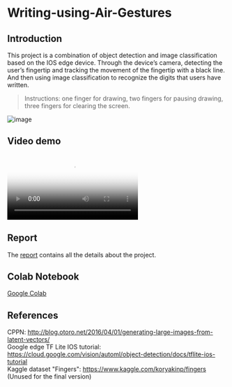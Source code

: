 # Writing-using-Air-Gestures

## Introduction

This project is a combination of object detection and image classification based on the IOS edge device. Through the device’s camera, detecting the user’s fingertip and tracking the movement of the fingertip with a black line. And then using image classification to recognize the digits that users have written.

> Instructions: one finger for drawing, two fingers for pausing drawing, three fingers for clearing the screen.

![image](https://github.com/infinitusposs/Writing-using-Air-Gestures/blob/master/README_DATA/description.png)

## Video demo

<video controls="true" allowfullscreen="true" poster="README_DATA/poster.png">
  <source src="README_DATA/demo.mp4" type="video/mp4">
</video>


## Report
The [report](https://drive.google.com/open?id=1jyEodGnFKugR1xqLvoQct8RwHDqmLDMX) contains all the details about the project.

## Colab Notebook
[Google Colab](https://drive.google.com/open?id=1UzoT5bEjTK-3xBk4jSxnT-T3FgIiluXT)

## References
CPPN: http://blog.otoro.net/2016/04/01/generating-large-images-from-latent-vectors/ <br />
Google edge TF Lite IOS tutorial: https://cloud.google.com/vision/automl/object-detection/docs/tflite-ios-tutorial <br />
Kaggle dataset "Fingers": https://www.kaggle.com/koryakinp/fingers (Unused for the final version)
